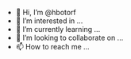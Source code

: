- 👋 Hi, I’m @hbotorf
- 👀 I’m interested in ...
- 🌱 I’m currently learning ...
- 💞️ I’m looking to collaborate on ...
- 📫 How to reach me ...

<!---
hbotorf/hbotorf is a ✨ special ✨ repository because its `README.md` (this file) appears on your GitHub profile.
You can click the Preview link to take a look at your changes.
--->
